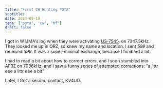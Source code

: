 ```yaml
---
title: "First CW Hunting POTA"
subtitle:
date: 2024-09-19
tags: ['pota', 'cw', 'hf']
draft: false
---
```


I got in W1JMA's log
when they were activating [US-7545](https://pota.app/#/park/US-7545).
on 7047.5kHz.
They looked me up in QRZ, so knew my name and location.
I sent _599_ and received _599_.
It was a super-minimal exchange, because I fumbled a lot.

I had to read a bit about how to correct errors,
and I soon stumbled into AF3Z on 7036kHz,
and I saw a funny series of attempted corrections:
"a littr eee a littr eee a bit"

Later, I Got a second contact, KV4UD.

<!--more-->

